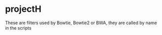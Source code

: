 # projectH
These are filters used by Bowtie, Bowtie2 or BWA, they are called by name in the scripts
